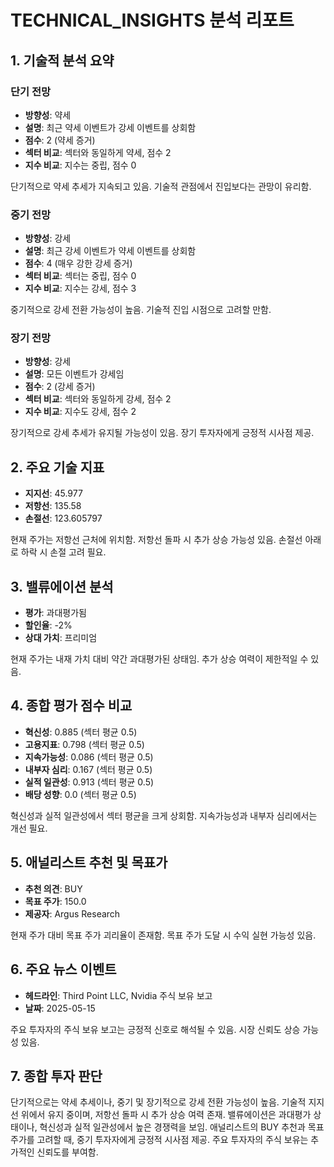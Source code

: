 # TECHNICAL_INSIGHTS 분석 리포트

## 1. 기술적 분석 요약

### 단기 전망
- **방향성**: 약세
- **설명**: 최근 약세 이벤트가 강세 이벤트를 상회함
- **점수**: 2 (약세 증거)
- **섹터 비교**: 섹터와 동일하게 약세, 점수 2
- **지수 비교**: 지수는 중립, 점수 0

단기적으로 약세 추세가 지속되고 있음. 기술적 관점에서 진입보다는 관망이 유리함.

### 중기 전망
- **방향성**: 강세
- **설명**: 최근 강세 이벤트가 약세 이벤트를 상회함
- **점수**: 4 (매우 강한 강세 증거)
- **섹터 비교**: 섹터는 중립, 점수 0
- **지수 비교**: 지수는 강세, 점수 3

중기적으로 강세 전환 가능성이 높음. 기술적 진입 시점으로 고려할 만함.

### 장기 전망
- **방향성**: 강세
- **설명**: 모든 이벤트가 강세임
- **점수**: 2 (강세 증거)
- **섹터 비교**: 섹터와 동일하게 강세, 점수 2
- **지수 비교**: 지수도 강세, 점수 2

장기적으로 강세 추세가 유지될 가능성이 있음. 장기 투자자에게 긍정적 시사점 제공.

## 2. 주요 기술 지표
- **지지선**: 45.977
- **저항선**: 135.58
- **손절선**: 123.605797

현재 주가는 저항선 근처에 위치함. 저항선 돌파 시 추가 상승 가능성 있음. 손절선 아래로 하락 시 손절 고려 필요.

## 3. 밸류에이션 분석
- **평가**: 과대평가됨
- **할인율**: -2%
- **상대 가치**: 프리미엄

현재 주가는 내재 가치 대비 약간 과대평가된 상태임. 추가 상승 여력이 제한적일 수 있음.

## 4. 종합 평가 점수 비교
- **혁신성**: 0.885 (섹터 평균 0.5)
- **고용지표**: 0.798 (섹터 평균 0.5)
- **지속가능성**: 0.086 (섹터 평균 0.5)
- **내부자 심리**: 0.167 (섹터 평균 0.5)
- **실적 일관성**: 0.913 (섹터 평균 0.5)
- **배당 성향**: 0.0 (섹터 평균 0.5)

혁신성과 실적 일관성에서 섹터 평균을 크게 상회함. 지속가능성과 내부자 심리에서는 개선 필요.

## 5. 애널리스트 추천 및 목표가
- **추천 의견**: BUY
- **목표 주가**: 150.0
- **제공자**: Argus Research

현재 주가 대비 목표 주가 괴리율이 존재함. 목표 주가 도달 시 수익 실현 가능성 있음.

## 6. 주요 뉴스 이벤트
- **헤드라인**: Third Point LLC, Nvidia 주식 보유 보고
- **날짜**: 2025-05-15

주요 투자자의 주식 보유 보고는 긍정적 신호로 해석될 수 있음. 시장 신뢰도 상승 가능성 있음.

## 7. 종합 투자 판단
단기적으로는 약세 추세이나, 중기 및 장기적으로 강세 전환 가능성이 높음. 기술적 지지선 위에서 유지 중이며, 저항선 돌파 시 추가 상승 여력 존재. 밸류에이션은 과대평가 상태이나, 혁신성과 실적 일관성에서 높은 경쟁력을 보임. 애널리스트의 BUY 추천과 목표 주가를 고려할 때, 중기 투자자에게 긍정적 시사점 제공. 주요 투자자의 주식 보유는 추가적인 신뢰도를 부여함.